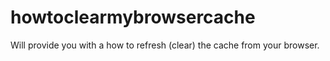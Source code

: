 # howtoclearmybrowsercache
Will provide you with a how to refresh (clear) the cache from your browser.
